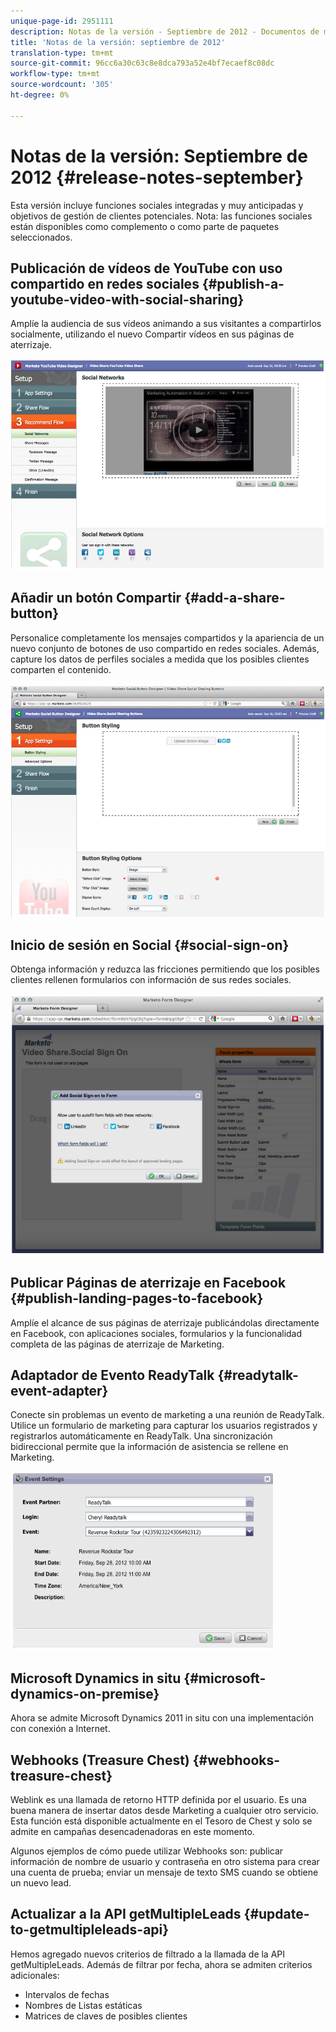 ```yaml
---
unique-page-id: 2951111
description: Notas de la versión - Septiembre de 2012 - Documentos de marketing - Documentación del producto
title: 'Notas de la versión: septiembre de 2012'
translation-type: tm+mt
source-git-commit: 96cc6a30c63c8e8dca793a52e4bf7ecaef8c08dc
workflow-type: tm+mt
source-wordcount: '305'
ht-degree: 0%

---
```



# Notas de la versión: Septiembre de 2012 {#release-notes-september}

Esta versión incluye funciones sociales integradas y muy anticipadas y objetivos de gestión de clientes potenciales. Nota: las funciones sociales están disponibles como complemento o como parte de paquetes seleccionados.

## Publicación de vídeos de YouTube con uso compartido en redes sociales {#publish-a-youtube-video-with-social-sharing}

Amplíe la audiencia de sus vídeos animando a sus visitantes a compartirlos socialmente, utilizando el nuevo Compartir vídeos en sus páginas de aterrizaje.

![](assets/image2014-9-23-10-3a39-3a21.png)

## Añadir un botón Compartir {#add-a-share-button}

Personalice completamente los mensajes compartidos y la apariencia de un nuevo conjunto de botones de uso compartido en redes sociales. Además, capture los datos de perfiles sociales a medida que los posibles clientes comparten el contenido.

![](assets/image2014-9-23-10-3a39-3a46.png)

## Inicio de sesión en Social {#social-sign-on}

Obtenga información y reduzca las fricciones permitiendo que los posibles clientes rellenen formularios con información de sus redes sociales.

![](assets/image2014-9-23-10-3a40-3a2.png)

## Publicar Páginas de aterrizaje en Facebook {#publish-landing-pages-to-facebook}

Amplíe el alcance de sus páginas de aterrizaje publicándolas directamente en Facebook, con aplicaciones sociales, formularios y la funcionalidad completa de las páginas de aterrizaje de Marketing.

## Adaptador de Evento ReadyTalk {#readytalk-event-adapter}

Conecte sin problemas un evento de marketing a una reunión de ReadyTalk. Utilice un formulario de marketing para capturar los usuarios registrados y registrarlos automáticamente en ReadyTalk. Una sincronización bidireccional permite que la información de asistencia se rellene en Marketing.

![](assets/image2014-9-23-10-3a40-3a16.png)

## Microsoft Dynamics in situ {#microsoft-dynamics-on-premise}

Ahora se admite Microsoft Dynamics 2011 in situ con una implementación con conexión a Internet.

## Webhooks (Treasure Chest) {#webhooks-treasure-chest}

Weblink es una llamada de retorno HTTP definida por el usuario. Es una buena manera de insertar datos desde Marketing a cualquier otro servicio. Esta función está disponible actualmente en el Tesoro de Chest y solo se admite en campañas desencadenadoras en este momento.

Algunos ejemplos de cómo puede utilizar Webhooks son: publicar información de nombre de usuario y contraseña en otro sistema para crear una cuenta de prueba; enviar un mensaje de texto SMS cuando se obtiene un nuevo lead.

## Actualizar a la API getMultipleLeads {#update-to-getmultipleleads-api}

Hemos agregado nuevos criterios de filtrado a la llamada de la API getMultipleLeads. Además de filtrar por fecha, ahora se admiten criterios adicionales:

* Intervalos de fechas
* Nombres de Listas estáticas
* Matrices de claves de posibles clientes

